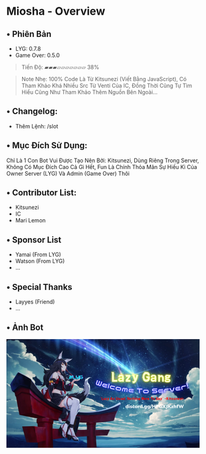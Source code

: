# Miosha - Overview
## • Phiên Bản
+ LYG: 0.7.8
+ Game Over: 0.5.0
> Tiến Độ: ▰▰▰▱▱▱▱▱▱▱ 38%

> Note Nhẹ: 100% Code Là Từ Kitsunezi (Viết Bằng JavaScript), Có Tham Khảo Khá Nhiều Src Từ Venti Của IC, Đồng Thời Cũng Tự Tìm Hiểu Cũng Như Tham Khảo Thêm Nguồn Bên Ngoài...
## • Changelog: 
+ Thêm Lệnh: /slot
## • Mục Đích Sử Dụng:
Chỉ Là 1 Con Bot Vui Được Tạo Nên Bởi: Kitsunezi, Dùng Riêng Trong Server, Không Có Mục Đích Cao Cả Gì Hết,
Fun Là Chính Thỏa Mãn Sự Hiếu Kì Của Owner Server (LYG) Và Admin (Game Over) Thôi
## • Contributor List:
+ Kitsunezi
+ IC
+ Mari Lemon
## • Sponsor List
+ Yamai (From LYG)
+ Watson (From LYG)
+ ...
## • Special Thanks
+ Layyes (Friend)
+ ...
## • Ảnh Bot
![Preview image](/Assets/svbanner.png)
